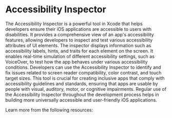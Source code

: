 # Accessibility Inspector

The Accessibility Inspector is a powerful tool in Xcode that helps developers ensure their iOS applications are accessible to users with disabilities. It provides a comprehensive view of an app's accessibility features, allowing developers to inspect and test various accessibility attributes of UI elements. The inspector displays information such as accessibility labels, hints, and traits for each element on the screen. It enables real-time simulation of different accessibility settings, such as VoiceOver, to test how the app behaves under various accessibility conditions. Developers can use the Accessibility Inspector to identify and fix issues related to screen reader compatibility, color contrast, and touch target sizes. This tool is crucial for creating inclusive apps that comply with accessibility guidelines and standards, ensuring that apps are usable by people with visual, auditory, motor, or cognitive impairments. Regular use of the Accessibility Inspector throughout the development process helps in building more universally accessible and user-friendly iOS applications.

Learn more from the following resources:

